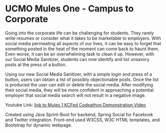 # UCMO Mules One - Campus to Corporate

 Going into the corporate life can be challenging for students. They rarely write resumes or consider what it takes to be marketable to employers. With social media permeating all aspects of our lives, it can be easy to forget that something posted in the heat of the moment can come back to haunt them. Even worse, it can be an overwhelming task to clean it up. However, with our Social Media Sanitizer, students can now identify and list unsavory posts at the press of a button. 

Using our new Social Media Sanitizer, with a simple login and press of a button, users can obtain a list of possibly objectionable posts. Once the list is produced the user can edit or delete the social media. After modifying their social media, they will be more confident in approaching a potential employer that social media search will not result in a negative image.

Youtube Link:
[link to Mules 1 KCFed Codeathon Demonstration Video](https://www.youtube.com/watch?v=eQMAcw64jPk&feature=youtu.be)


Created using Java Sprint-Boot for backend, Spring Social for Facebook and Twitter integration. Front-end used W3CSS, W3C HTML templates, and Bootstrap for dynamic webpage.
